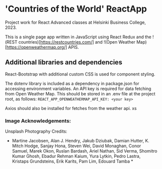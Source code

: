 # 'Countries of the World' ReactApp 

Project work for React Advanced classes at Helsinki Business College, 2023.

This is a single page app written in JavaScript using React Redux and the !(REST countries)[https://restcountries.com/] and !(Open Weather Map)[https://openweathermap.org/] APIS.

## Additional libraries and dependencies

React-Bootstrap with additional custom CSS is used for component styling. 

The dotenv library is included as a dependency in package.json for accessing environment variables. An API key is required for data fetching from Open Weather Map. This should be stored in an .env file at the project root, as follows:
```REACT_APP_OPENWEATHERMAP_API_KEY: <your key>```

Axios should also be installed for fetches from the weather api.
xs

### Image Acknowledgements:

Unsplash Photography Credits:

* Martine Jacobsen, Alan J. Hendry, Jakub Dziubak, Damian Hutter, K. Mitch Hodge, Sanjay Hona, Steven Wei, David Monaghan, Conor Samuel, Marek Okon, Ruslan Bardash, Ariel Nathan, Sid Verma,  Shomitro Kumar Ghosh, Ebadur Rehman Kaium,  Yura Lytkin,  Pedro Lastra, Kristaps Grundsteins, Erik Karits, Pam Lim, Edouard Tamba *
